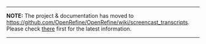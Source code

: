 
---

**NOTE:** The project & documentation has moved to https://github.com/OpenRefine/OpenRefine/wiki/screencast_transcripts. Please check [there](https://github.com/OpenRefine/OpenRefine/wiki/screencast_transcripts) first for the latest information.

---

